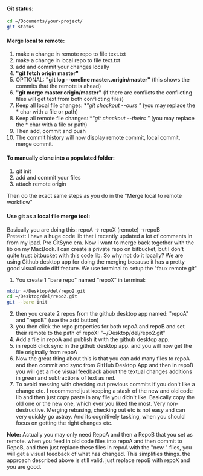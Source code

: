 #### Git status:

```bash
cd ~/Documents/your-project/
git status
```


#### Merge local to remote:

1. make a change in remote repo to file text.txt
2. make a change in local repo to file text.txt
3. add and commit your changes locally
4. **"git fetch origin master"**
5. OPTIONAL: **"git log --oneline master..origin/master"** (this shows the commits that the remote is ahead)
6. **"git merge master origin/master"** (if there are conflicts the conflicting files will get text from both conflicting files)
7. Keep all local file changes: **"git checkout --ours *"** (you may replace the * char with a file or path)
8. Keep all remote file changes: **"git checkout --theirs *"** (you may replace the * char with a file or path)
9. Then add, commit and push
10. The commit history will now display remote commit, local commit, merge commit. 

#### To manually clone into a populated folder: 
1. git init
2. add and commit your files
3. attach remote origin  

Then do the exact same steps as you do in the "Merge local to remote workflow"


#### **Use git as a local file merge tool:** 
Basically you are doing this: repoA -> repoX (remote) ->repoB    
Pretext: I have a huge code lib that i recently updated a lot of comments in from my ipad. Pre GitSync era. Now i want to merge back together with the lib on my MacBook.  I can create a private repo on bitbucket, but I don't quite trust bitbucket with this code lib. So why not do it locally? We are using Github desktop app for doing the merging because it has a pretty good visual code diff feature. We use terminal to setup the "faux remote git"

1. You create 1 "bare repo" named "repoX" in terminal:
```bash
mkdir ~/Desktop/del/repo2.git
cd ~/Desktop/del/repo2.git
git --bare init
```
2. then you create 2 repos from the github desktop app named: "repoA" and "repoB" (use the add button)
3. you then click the repo properties for both repoA and repoB and set their remote to the path of repoX: "~/Desktop/del/repo2.git"
4. Add a file in repoA and publish it with the github desktop app. 
5. in repoB click sync in the github desktop app. and you will now get the file originally from repoA
6. Now the great thing about this is that you can add many files to repoA and then commit and sync from GitHub Desktop App and then in repoB you will get a nice visual feedback about the textual changes additions in green and subtractions of text as red. 
7. To avoid messing with checking out previous commits if you don't like a change etc. I recommend just keeping a stash of the new and old code lib and then just copy paste in any file you didn't like. Basically copy the old one or the new one, which ever you liked the most. Very non-destructive. Merging rebasing, checking out etc is not easy and can very quickly go astray. And its cognitively tasking, when you should focus on getting the right changes etc. 

**Note:** Actually you may only need RepoA and then a RepoB that you set as remote. when you feed in old code files into repoA and then commit to RepoB, and then just replace these files in repoA with the "new " files, you will get a visual feedback of what has changed. This simplifies things. the approach described above is still valid. just replace repoB with repoX and you are good. 

